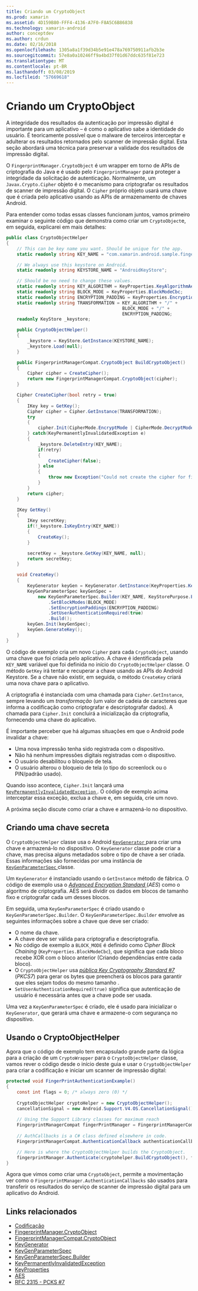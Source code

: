 ```yaml
---
title: Criando um CryptoObject
ms.prod: xamarin
ms.assetid: 4D159B80-FFF4-4136-A7F0-F8A5C6B86838
ms.technology: xamarin-android
author: conceptdev
ms.author: crdun
ms.date: 02/16/2018
ms.openlocfilehash: 1305a8a1f39d34b5e91e478a769750911afb2b3e
ms.sourcegitcommit: 57e8a0a10246ff9a4bd37f01d67ddc635f81e723
ms.translationtype: MT
ms.contentlocale: pt-BR
ms.lasthandoff: 03/08/2019
ms.locfileid: "57669618"
---
```

# <a name="creating-a-cryptoobject"></a>Criando um CryptoObject

A integridade dos resultados da autenticação por impressão digital é importante para um aplicativo &ndash; é como o aplicativo sabe a identidade do usuário. É teoricamente possível que o malware de terceiros interceptar e adulterar os resultados retornados pelo scanner de impressão digital. Esta seção abordará uma técnica para preservar a validade dos resultados de impressão digital. 

O `FingerprintManager.CryptoObject` é um wrapper em torno de APIs de criptografia do Java e é usado pelo `FingerprintManager` para proteger a integridade da solicitação de autenticação. Normalmente, um `Javax.Crypto.Cipher` objeto é o mecanismo para criptografar os resultados de scanner de impressão digital. O `Cipher` próprio objeto usará uma chave que é criada pelo aplicativo usando as APIs de armazenamento de chaves Android.

Para entender como todas essas classes funcionam juntos, vamos primeiro examinar o seguinte código que demonstra como criar um `CryptoObject`e, em seguida, explicarei em mais detalhes:

```csharp
public class CryptoObjectHelper
{
    // This can be key name you want. Should be unique for the app.
    static readonly string KEY_NAME = "com.xamarin.android.sample.fingerprint_authentication_key";

    // We always use this keystore on Android.
    static readonly string KEYSTORE_NAME = "AndroidKeyStore";

    // Should be no need to change these values.
    static readonly string KEY_ALGORITHM = KeyProperties.KeyAlgorithmAes;
    static readonly string BLOCK_MODE = KeyProperties.BlockModeCbc;
    static readonly string ENCRYPTION_PADDING = KeyProperties.EncryptionPaddingPkcs7;
    static readonly string TRANSFORMATION = KEY_ALGORITHM + "/" +
                                            BLOCK_MODE + "/" +
                                            ENCRYPTION_PADDING;
    readonly KeyStore _keystore;

    public CryptoObjectHelper()
    {
        _keystore = KeyStore.GetInstance(KEYSTORE_NAME);
        _keystore.Load(null);
    }

    public FingerprintManagerCompat.CryptoObject BuildCryptoObject()
    {
        Cipher cipher = CreateCipher();
        return new FingerprintManagerCompat.CryptoObject(cipher);
    }

    Cipher CreateCipher(bool retry = true)
    {
        IKey key = GetKey();
        Cipher cipher = Cipher.GetInstance(TRANSFORMATION);
        try
        {
            cipher.Init(CipherMode.EncryptMode | CipherMode.DecryptMode, key);
        } catch(KeyPermanentlyInvalidatedException e)
        {
            _keystore.DeleteEntry(KEY_NAME);
            if(retry)
            {
                CreateCipher(false);
            } else
            {
                throw new Exception("Could not create the cipher for fingerprint authentication.", e);
            }
        }
        return cipher;
    }

    IKey GetKey()
    {
        IKey secretKey;
        if(!_keystore.IsKeyEntry(KEY_NAME))
        {
            CreateKey();
        }

        secretKey = _keystore.GetKey(KEY_NAME, null);
        return secretKey;
    }

    void CreateKey()
    {
        KeyGenerator keyGen = KeyGenerator.GetInstance(KeyProperties.KeyAlgorithmAes, KEYSTORE_NAME);
        KeyGenParameterSpec keyGenSpec =
            new KeyGenParameterSpec.Builder(KEY_NAME, KeyStorePurpose.Encrypt | KeyStorePurpose.Decrypt)
                .SetBlockModes(BLOCK_MODE)
                .SetEncryptionPaddings(ENCRYPTION_PADDING)
                .SetUserAuthenticationRequired(true)
                .Build();
        keyGen.Init(keyGenSpec);
        keyGen.GenerateKey();
    }
}
```

O código de exemplo cria um novo `Cipher` para cada `CryptoObject`, usando uma chave que foi criada pelo aplicativo. A chave é identificada pela `KEY_NAME` variável que foi definida no início do `CryptoObjectHelper` classe. O método `GetKey` irá tentar e recuperar a chave usando as APIs do Android Keystore. Se a chave não existir, em seguida, o método `CreateKey` criará uma nova chave para o aplicativo.

A criptografia é instanciada com uma chamada para `Cipher.GetInstance`, sempre levando um _transformação_ (um valor de cadeia de caracteres que informa a codificação como criptografar e descriptografar dados). A chamada para `Cipher.Init` concluirá a inicialização da criptografia, fornecendo uma chave do aplicativo. 

É importante perceber que há algumas situações em que o Android pode invalidar a chave: 

* Uma nova impressão tenha sido registrada com o dispositivo.
* Não há nenhum impressões digitais registradas com o dispositivo.
* O usuário desabilitou o bloqueio de tela.
* O usuário alterou o bloqueio de tela (o tipo do screenlock ou o PIN/padrão usado).

Quando isso acontece, `Cipher.Init` lançará uma [ `KeyPermanentlyInvalidatedException` ](https://developer.android.com/reference/android/security/keystore/KeyPermanentlyInvalidatedException.html). O código de exemplo acima interceptar essa exceção, exclua a chave e, em seguida, crie um novo.

A próxima seção discute como criar a chave e armazená-lo no dispositivo.

## <a name="creating-a-secret-key"></a>Criando uma chave secreta

O `CryptoObjectHelper` classe usa o Android [ `KeyGenerator` ](https://developer.xamarin.com/api/type/Javax.Crypto.KeyGenerator/) para criar uma chave e armazená-lo no dispositivo. O `KeyGenerator` classe pode criar a chave, mas precisa alguns metadados sobre o tipo de chave a ser criada. Essas informações são fornecidas por uma instância de [ `KeyGenParameterSpec` ](https://developer.android.com/reference/android/security/keystore/KeyGenParameterSpec.html) classe. 

Um `KeyGenerator` é instanciado usando o `GetInstance` método de fábrica. O código de exemplo usa o [ _Advanced Encryption Standard_ ](https://en.wikipedia.org/wiki/Advanced_Encryption_Standard) (_AES_) como o algoritmo de criptografia. AES será dividir os dados em blocos de tamanho fixo e criptografar cada um desses blocos.

Em seguida, uma `KeyGenParameterSpec` é criado usando o `KeyGenParameterSpec.Builder`. O `KeyGenParameterSpec.Builder` envolve as seguintes informações sobre a chave que deve ser criado:

* O nome da chave.
* A chave deve ser válida para criptografia e descriptografia.
* No código de exemplo a `BLOCK_MODE` é definido como _Cipher Block Chaining_ (`KeyProperties.BlockModeCbc`), que significa que cada bloco recebe XOR com o bloco anterior (Criando dependências entre cada bloco). 
* O `CryptoObjectHelper` usa [ _pública Key Cryptography Standard #7_ ](https://tools.ietf.org/html/rfc2315) (_PKCS7_) para gerar os bytes que preencherá os blocos para garantir que eles sejam todos do mesmo tamanho .
* `SetUserAuthenticationRequired(true)` significa que autenticação de usuário é necessária antes que a chave pode ser usada.

Uma vez a `KeyGenParameterSpec` é criado, ele é usado para inicializar o `KeyGenerator`, que gerará uma chave e armazene-o com segurança no dispositivo. 

## <a name="using-the-cryptoobjecthelper"></a>Usando o CryptoObjectHelper

Agora que o código de exemplo tem encapsulado grande parte da lógica para a criação de um `CryptoWrapper` para o `CryptoObjectHelper` classe, vamos rever o código desde o início deste guia e usar o `CryptoObjectHelper` para criar a codificação e iniciar um scanner de impressão digital: 

```csharp
protected void FingerPrintAuthenticationExample()
{
    const int flags = 0; /* always zero (0) */
    
    CryptoObjectHelper cryptoHelper = new CryptoObjectHelper();
    cancellationSignal = new Android.Support.V4.OS.CancellationSignal();
    
    // Using the Support Library classes for maximum reach
    FingerprintManagerCompat fingerPrintManager = FingerprintManagerCompat.From(this);
    
    // AuthCallbacks is a C# class defined elsewhere in code.
    FingerprintManagerCompat.AuthenticationCallback authenticationCallback = new MyAuthCallbackSample(this);

    // Here is where the CryptoObjectHelper builds the CryptoObject. 
    fingerprintManager.Authenticate(cryptohelper.BuildCryptoObject(), flags, cancellationSignal, authenticationCallback, null);
}
```

Agora que vimos como criar uma `CryptoObject`, permite a movimentação ver como o `FingerprintManager.AuthenticationCallbacks` são usados para transferir os resultados do serviço de scanner de impressão digital para um aplicativo do Android.



## <a name="related-links"></a>Links relacionados

- [Codificação](https://developer.xamarin.com/api/type/Javax.Crypto.Cipher/)
- [FingerprintManager.CryptoObject](https://developer.android.com/reference/android/hardware/fingerprint/FingerprintManager.CryptoObject.html)
- [FingerprintManagerCompat.CryptoObject](https://developer.android.com/reference/android/support/v4/hardware/fingerprint/FingerprintManagerCompat.CryptoObject.html)
- [KeyGenerator](https://developer.xamarin.com/api/type/Javax.Crypto.KeyGenerator/)
- [KeyGenParameterSpec](https://developer.android.com/reference/android/security/keystore/KeyGenParameterSpec.html)
- [KeyGenParameterSpec.Builder](https://developer.android.com/reference/android/security/keystore/KeyGenParameterSpec.Builder.html)
- [KeyPermanentlyInvalidatedException](https://developer.android.com/reference/android/security/keystore/KeyPermanentlyInvalidatedException.html)
- [KeyProperties](https://developer.android.com/reference/android/security/keystore/KeyProperties.html)
- [AES](https://en.wikipedia.org/wiki/Advanced_Encryption_Standard)
- [RFC 2315 - PCKS #7](https://tools.ietf.org/html/rfc2315)
